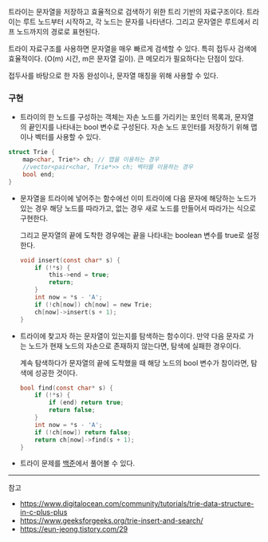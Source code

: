 
트라이는 문자열을 저장하고 효율적으로 검색하기 위한 트리 기반의 자료구조이다. 트라이는 루트 노드부터 시작하고, 각 노드는 문자를 나타낸다. 그리고 문자열은 루트에서 리프 노드까지의 경로로 표현된다.

트라이 자료구조를 사용하면 문자열을 매우 빠르게 검색할 수 있다. 특히 접두사 검색에 효율적이다. (O(m) 시간, m은 문자열 길이). 큰 메모리가 필요하다는 단점이 있다.

접두사를 바탕으로 한 자동 완성이나, 문자열 매칭을 위해 사용할 수 있다.

### 구현

- 트라이의 한 노드를 구성하는 객체는 자손 노드를 가리키는 포인터 목록과, 문자열의 끝인지를 나타내는 bool 변수로 구성된다. 자손 노드 포인터를 저장하기 위해 맵이나 벡터를 사용할 수 있다.

```c
struct Trie {
	map<char, Trie*> ch; // 맵을 이용하는 경우
   	//vector<pair<char, Trie*>> ch; 벡터를 이용하는 경우
	bool end; 
}
```

- 문자열을 트라이에 넣어주는 함수에선 이미 트라이에 다음 문자에 해당하는 노드가 있는 경우 해당 노드를 따라가고, 없는 경우 새로 노드를 만들어서 따라가는 식으로 구현한다.
    
    그리고 문자열의 끝에 도착한 경우에는 끝을 나타내는 boolean 변수를 true로 설정한다.
     
    ```c
    void insert(const char* s) {
        if (!*s) {
            this->end = true;
            return;
        }
        int now = *s - 'A';
        if (!ch[now]) ch[now] = new Trie;
        ch[now]->insert(s + 1);
    }
    ```

- 트라이에 찾고자 하는 문자열이 있는지를 탐색하는 함수이다. 만약 다음 문자로 가는 노드가 현재 노드의 자손으로 존재하지 않는다면, 탐색에 실패한 경우이다.
  
    계속 탐색하다가 문자열의 끝에 도착했을 때 해당 노드의 bool 변수가 참이라면, 탐색에 성공한 것이다.

    ```c
    bool find(const char* s) {
        if (!*s) {
            if (end) return true;
            return false;
        }
        int now = *s - 'A';
        if (!ch[now]) return false;
        return ch[now]->find(s + 1);
    }
    ```

- 트라이 문제를 [백준](https://www.acmicpc.net/problemset?sort=ac_desc&algo=79)에서 풀어볼 수 있다.

---
참고
- https://www.digitalocean.com/community/tutorials/trie-data-structure-in-c-plus-plus
- https://www.geeksforgeeks.org/trie-insert-and-search/
- https://eun-jeong.tistory.com/29
